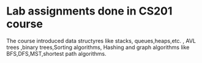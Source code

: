 # Lab assignments done in CS201 course

 The course introduced data structyres like stacks, queues,heaps,etc. , AVL trees ,binary trees,Sorting algorithms, Hashing and graph algorithms like BFS,DFS,MST,shortest path algorithms.